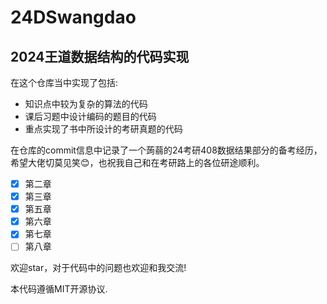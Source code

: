 # 24DSwangdao
## 2024王道数据结构的代码实现

在这个仓库当中实现了包括:
+ 知识点中较为复杂的算法的代码
+ 课后习题中设计编码的题目的代码
+ 重点实现了书中所设计的考研真题的代码

在仓库的commit信息中记录了一个蒟蒻的24考研408数据结果部分的备考经历，希望大佬切莫见笑😊，也祝我自己和在考研路上的各位研途顺利。

- [X] 第二章
- [X] 第三章
- [X] 第五章
- [X] 第六章
- [X] 第七章
- [ ] 第八章

欢迎star，对于代码中的问题也欢迎和我交流!

本代码遵循MIT开源协议.
